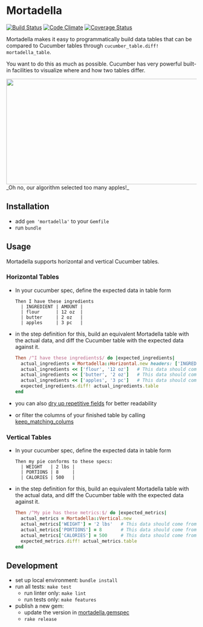 # Mortadella

[![Build Status](https://circleci.com/gh/kevgo/mortadella/tree/master.svg?style=shield)](https://circleci.com/gh/kevgo/mortadella)
[![Code Climate](https://codeclimate.com/github/Originate/mortadella/badges/gpa.svg)](https://codeclimate.com/github/Originate/mortadella)
[![Coverage Status](https://coveralls.io/repos/Originate/mortadella/badge.svg?branch=master&service=github)](https://coveralls.io/github/Originate/mortadella?branch=master)

Mortadella makes it easy to programmatically build data tables
that can be compared to Cucumber tables
through `cucumber_table.diff! mortadella_table`.

You want to do this as much as possible.
Cucumber has very powerful built-in facilities
to visualize where and how two tables differ.

<img src="https://raw.githubusercontent.com/kevgo/mortadella/master/documentation/ingredients.png" width="584" height="278">
_Oh no, our algorithm selected too many apples!_

## Installation

- add `gem 'mortadella'` to your `Gemfile`
- run `bundle`

## Usage

Mortadella supports horizontal and vertical Cucumber tables.

### Horizontal Tables

- In your cucumber spec, define the expected data in table form

  ```cucumber
  Then I have these ingredients
    | INGREDIENT | AMOUNT |
    | flour      | 12 oz  |
    | butter     | 2 oz   |
    | apples     | 3 pc   |
  ```

- in the step definition for this, build an equivalent Mortadella table with the actual data,
  and diff the Cucumber table with the expected data against it.

  ```ruby
  Then /^I have these ingredients$/ do |expected_ingredients|
    actual_ingredients = Mortadella::Horizontal.new headers: ['INGREDIENT', 'AMOUNT']
    actual_ingredients << ['flour', '12 oz']   # This data should come from your app
    actual_ingredients << ['butter', '2 oz']   # This data should come from your app
    actual_ingredients << ['apples', '3 pc']   # This data should come from your app
    expected_ingredients.diff! actual_ingredients.table
  end
  ```

- you can also
  [dry up repetitive fields](https://github.com/Originate/mortadella/blob/master/features/horizontal_tables/drying_up_fields.feature)
  for better readability

- or filter the columns of your finished table by calling
  [keep_matching_colums](features/horizontal_tables/keep_matching_columns.feature)

### Vertical Tables

- In your cucumber spec, define the expected data in table form

  ```cucumber
  Then my pie conforms to these specs:
    | WEIGHT   | 2 lbs |
    | PORTIONS | 8     |
    | CALORIES | 500   |
  ```

- in the step definition for this, build an equivalent Mortadella table with the actual data,
  and diff the Cucumber table with the expected data against it.

  ```ruby
  Then /^My pie has these metrics:$/ do |expected_metrics|
    actual_metrics = Mortadella::Vertical.new
    actual_metrics['WEIGHT'] = '2 lbs'   # This data should come from your app
    actual_metrics['PORTIONS'] = 8       # This data should come from your app
    actual_metrics['CALORIES'] = 500     # This data should come from your app
    expected_metrics.diff! actual_metrics.table
  end
  ```

## Development

- set up local environment: `bundle install`
- run all tests: `make test`
  - run linter only: `make lint`
  - run tests only: `make features`
- publish a new gem:
  - update the version in [mortadella.gemspec](mortadella.gemspec)
  - `rake release`
